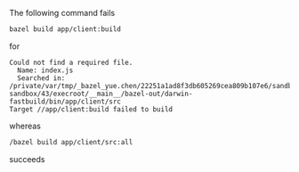 The following command fails
```bash
bazel build app/client:build 
```
for
```
Could not find a required file.
  Name: index.js
  Searched in: /private/var/tmp/_bazel_yue.chen/22251a1ad8f3db605269cea809b107e6/sandbox/darwin-sandbox/43/execroot/__main__/bazel-out/darwin-fastbuild/bin/app/client/src
Target //app/client:build failed to build
```
whereas
```bash
/bazel build app/client/src:all
```
succeeds
